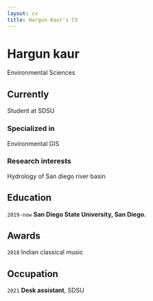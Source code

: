 ```yaml
---
layout: cv
title: Hargun Kaur's CV
---
```

# Hargun kaur 
Environmental Sciences 



## Currently

Student at SDSU 

### Specialized in

Environmental GIS


### Research interests

Hydrology of San diego river basin

## Education

`2019-now`
__San Diego State University, San Diego.__


## Awards

`2018`
Indian classical music


## Occupation

`2021`
__Desk assistant__, SDSU



<!-- ### Footer

Last updated: May 2013 -->
